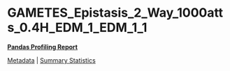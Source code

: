 # GAMETES_Epistasis_2_Way_1000atts_0.4H_EDM_1_EDM_1_1

[**Pandas Profiling Report**](https://epistasislab.github.io/penn-ml-benchmarks/profile/GAMETES_Epistasis_2_Way_1000atts_0.4H_EDM_1_EDM_1_1.html)

[Metadata](metadata.yaml) | [Summary Statistics](summary_stats.tsv)

